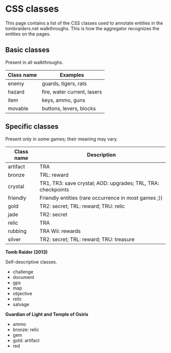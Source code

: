 CSS classes
=========
This page contains a list of the CSS classes used to annotate entities in the 
tombraiders.net walkthroughs. This is how the aggregator recognizes the entities
on the pages.

Basic classes
-------
Present in all walkthroughs.

Class name | Examples
---------- | -------------
enemy      | guards, tigers, rats
hazard     | fire, water current, lasers
item       | keys, ammo, guns
movable    | buttons, levers, blocks


Specific classes
---------
Present only in some games; their meaning may vary.

Class name | Description
---------- | -----------
artifact   | TRA
bronze     | TRL: reward
crystal    | TR1, TR3: save crystal; AOD: upgrades; TRL, TRA: checkpoints
friendly   | Friendly entities (rare occurrence in most games ;))
gold       | TR2: secret; TRL: reward; TRU: relic
jade       | TR2: secret
relic      | TRA
rubbing    | TRA Wii: rewards
silver     | TR2: secret; TRL: reward; TRU: treasure


**Tomb Raider (2013)**

Self-descriptive classes.
- challenge
- document
- gps
- map
- objective
- relic
- salvage


**Guardian of Light and Temple of Osiris**

- ammo
- bronze: relic
- gem
- gold: artifact
- red